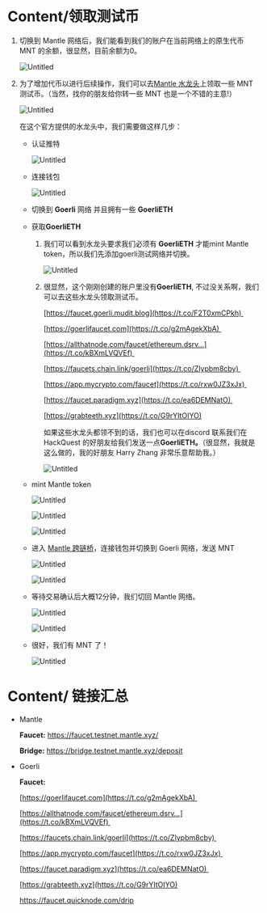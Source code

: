 # Content/**领取测试币**

1. 切换到 Mantle 网络后，我们能看到我们的账户在当前网络上的原生代币 MNT 的余额，很显然，目前余额为0。 
    
    ![Untitled](./img/3-1.png)
    
2. 为了增加代币以进行后续操作，我们可以去[Mantle 水龙头](https://faucet.testnet.mantle.xyz/)上领取一些 MNT 测试币。（当然，找你的朋友给你转一些 MNT 也是一个不错的主意!）
    
    ![Untitled](./img/3-2.png)
    
    在这个官方提供的水龙头中，我们需要做这样几步：
    
    - 认证推特
        
        ![Untitled](./img/3-3.png)
        
    - 连接钱包
        
        ![Untitled](./img/3-4.png)
        
    - 切换到 **Goerli** 网络 并且拥有一些 **GoerliETH**
    - 获取**GoerliETH**
        1. 我们可以看到水龙头要求我们必须有 **GoerliETH** 才能mint Mantle token，所以我们先添加goerli测试网络并切换。
            
            ![Untitled](./img/3-5.png)
            
        2. 很显然，这个刚刚创建的账户里没有**GoerliETH**, 不过没关系啊，我们可以去这些水龙头领取测试币。
            
            [https://faucet.goerli.mudit.blog](https://t.co/F2T0xmCPkh) 
            
            [https://goerlifaucet.com](https://t.co/g2mAgekXbA) 
            
            [https://allthatnode.com/faucet/ethereum.dsrv…](https://t.co/kBXmLVQVEf) 
            
            [https://faucets.chain.link/goerli](https://t.co/ZIypbm8cby) 
            
            [https://app.mycrypto.com/faucet](https://t.co/rxw0JZ3xJx) 
            
            [https://faucet.paradigm.xyz](https://t.co/ea6DEMNatO) 
            
            [https://grabteeth.xyz](https://t.co/G9rYItOIYO)
            
            如果这些水龙头都领不到的话，我们也可以在discord 联系我们在 HackQuest 的好朋友给我们发送一点**GoerliETH。**（很显然，我就是这么做的，我的好朋友 Harry Zhang 非常乐意帮助我。）
            
            ![Untitled](./img/3-6.png)
            
    - mint Mantle token
        
        ![Untitled](./img/3-7.png)
        
        ![Untitled](./img/3-8.png)
        
        ![Untitled](./img/3-9.png)
        
    - 进入 [Mantle 跨链桥](https://bridge.testnet.mantle.xyz/deposit)，连接钱包并切换到 Goerli 网络，发送 MNT
        
        ![Untitled](./img/3-10.png)
        
        ![Untitled](./img/3-11.png)
        
    - 等待交易确认后大概12分钟，我们切回 Mantle 网络。
        
        ![Untitled](./img/3-12.png)
        
        ![Untitled](./img/3-13.png)
        
    - 很好，我们有 MNT 了！
     
        ![Untitled](./img/3-14.png)
        
# Content/ 链接汇总

- Mantle
    
    **Faucet:** https://faucet.testnet.mantle.xyz/
    
    **Bridge:** https://bridge.testnet.mantle.xyz/deposit
    
- Goerli
    
    **Faucet:**
    
    [https://goerlifaucet.com](https://t.co/g2mAgekXbA) 
    
    [https://allthatnode.com/faucet/ethereum.dsrv…](https://t.co/kBXmLVQVEf) 
    
    [https://faucets.chain.link/goerli](https://t.co/ZIypbm8cby) 
    
    [https://app.mycrypto.com/faucet](https://t.co/rxw0JZ3xJx) 
    
    [https://faucet.paradigm.xyz](https://t.co/ea6DEMNatO) 
    
    [https://grabteeth.xyz](https://t.co/G9rYItOIYO)
    
    https://faucet.quicknode.com/drip
